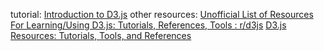 tutorial: [Introduction to D3.js](https://www.d3indepth.com/introduction/)
other resources: 
[Unofficial List of Resources For Learning/Using D3.js: Tutorials, References, Tools : r/d3js](https://www.reddit.com/r/d3js/comments/witm6e/unofficial_list_of_resources_for_learningusing/)
[D3.js Resources: Tutorials, Tools, and References](https://yangdanny97.github.io/blog/2022/08/07/d3-resources)

